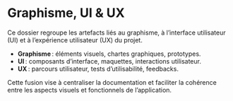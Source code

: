 # Graphisme, UI & UX

Ce dossier regroupe les artefacts liés au graphisme, à l’interface utilisateur (UI) et à l’expérience utilisateur (UX) du projet.

- **Graphisme** : éléments visuels, chartes graphiques, prototypes.
- **UI** : composants d’interface, maquettes, interactions utilisateur.
- **UX** : parcours utilisateur, tests d’utilisabilité, feedbacks.

Cette fusion vise à centraliser la documentation et faciliter la cohérence entre les aspects visuels et fonctionnels de l’application.

